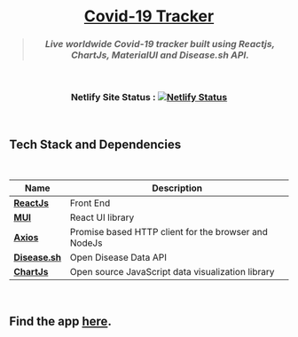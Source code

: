 <div align="center">

# [Covid-19 Tracker](https://covidtracker28.netlify.app/)

> ### _Live worldwide Covid-19 tracker built using Reactjs, ChartJs, MaterialUI and Disease.sh API._

<br>

### Netlify Site Status : [![Netlify Status](https://api.netlify.com/api/v1/badges/aa8061e2-9a18-4cd7-9046-058109de737f/deploy-status)](https://app.netlify.com/sites/covidtracker28/deploys)

</div>

<br>

## Tech Stack and Dependencies

<br>
<div align="center">

| <div align ="center">Name </div>                    | <div align = "center">Description</div>              |
| --------------------------------------------------- | ---------------------------------------------------- |
| **[ReactJs](https://reactjs.org)**                  | Front End                                            |
| **[MUI](https://mui.com/getting-started/usage/)**   | React UI library                                     |
| **[Axios](https://axios-http.com/docs/intro)**      | Promise based HTTP client for the browser and NodeJs |
| **[Disease.sh](https://corona.lmao.ninja/)**        | Open Disease Data API                                |
| **[ChartJs](https://www.chartjs.org/docs/latest/)** | Open source JavaScript data visualization library    |

</div>

<br>

## Find the app [here](https://covidtracker28.netlify.app/).
